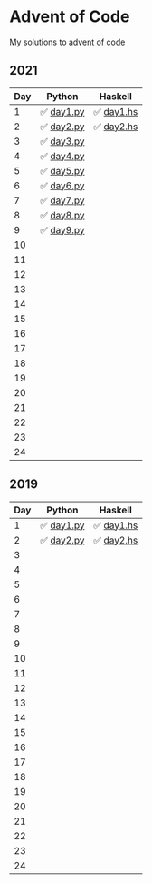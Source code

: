 # Advent of Code

My solutions to [advent of code](adventofcode.com)

## 2021

| Day | Python                        | Haskell                       |
| --- | ----------------------------- | ----------------------------- |
| 1   | ✅ [day1.py](aoc2021/day1.py) | ✅ [day1.hs](aoc2021/day1.hs) |
| 2   | ✅ [day2.py](aoc2021/day2.py) | ✅ [day2.hs](aoc2021/day2.hs) |
| 3   | ✅ [day3.py](aoc2021/day3.py) |                               |
| 4   | ✅ [day4.py](aoc2021/day4.py) |                               |
| 5   | ✅ [day5.py](aoc2021/day5.py) |                               |
| 6   | ✅ [day6.py](aoc2021/day6.py) |                               |
| 7   | ✅ [day7.py](aoc2021/day7.py) |                               |
| 8   | ✅ [day8.py](aoc2021/day8.py) |                               |
| 9   | ✅ [day9.py](aoc2021/day9.py) |                               |
| 10  |                               |                               |
| 11  |                               |                               |
| 12  |                               |                               |
| 13  |                               |                               |
| 14  |                               |                               |
| 15  |                               |                               |
| 16  |                               |                               |
| 17  |                               |                               |
| 18  |                               |                               |
| 19  |                               |                               |
| 20  |                               |                               |
| 21  |                               |                               |
| 22  |                               |                               |
| 23  |                               |                               |
| 24  |                               |                               |

## 2019

| Day | Python                        | Haskell                       |
| --- | ----------------------------- | ----------------------------- |
| 1   | ✅ [day1.py](aoc2019/day1.py) | ✅ [day1.hs](aoc2019/day1.hs) |
| 2   | ✅ [day2.py](aoc2019/day2.py) | ✅ [day2.hs](aoc2019/day2.hs) |
| 3   |                               |                               |
| 4   |                               |                               |
| 5   |                               |                               |
| 6   |                               |                               |
| 7   |                               |                               |
| 8   |                               |                               |
| 9   |                               |                               |
| 10  |                               |                               |
| 11  |                               |                               |
| 12  |                               |                               |
| 13  |                               |                               |
| 14  |                               |                               |
| 15  |                               |                               |
| 16  |                               |                               |
| 17  |                               |                               |
| 18  |                               |                               |
| 19  |                               |                               |
| 20  |                               |                               |
| 21  |                               |                               |
| 22  |                               |                               |
| 23  |                               |                               |
| 24  |                               |                               |
